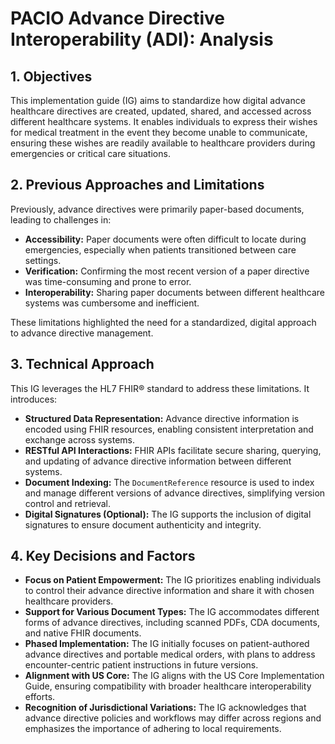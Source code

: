 # PACIO Advance Directive Interoperability (ADI): Analysis

## 1. Objectives 

This implementation guide (IG) aims to standardize how digital advance healthcare directives are created, updated, shared, and accessed across different healthcare systems.  It enables individuals to express their wishes for medical treatment in the event they become unable to communicate, ensuring these wishes are readily available to healthcare providers during emergencies or critical care situations.

## 2. Previous Approaches and Limitations

Previously, advance directives were primarily paper-based documents, leading to challenges in:

* **Accessibility:** Paper documents were often difficult to locate during emergencies, especially when patients transitioned between care settings.
* **Verification:** Confirming the most recent version of a paper directive was time-consuming and prone to error. 
* **Interoperability:** Sharing paper documents between different healthcare systems was cumbersome and inefficient.

These limitations highlighted the need for a standardized, digital approach to advance directive management.

## 3. Technical Approach

This IG leverages the HL7 FHIR® standard to address these limitations. It introduces:

* **Structured Data Representation:** Advance directive information is encoded using FHIR resources, enabling consistent interpretation and exchange across systems.
* **RESTful API Interactions:**  FHIR APIs facilitate secure sharing, querying, and updating of advance directive information between different systems.
* **Document Indexing:** The `DocumentReference` resource is used to index and manage different versions of advance directives, simplifying version control and retrieval.
* **Digital Signatures (Optional):** The IG supports the inclusion of digital signatures to ensure document authenticity and integrity.

## 4. Key Decisions and Factors

* **Focus on Patient Empowerment:** The IG prioritizes enabling individuals to control their advance directive information and share it with chosen healthcare providers.
* **Support for Various Document Types:** The IG accommodates different forms of advance directives, including scanned PDFs, CDA documents, and native FHIR documents.
* **Phased Implementation:** The IG initially focuses on patient-authored advance directives and portable medical orders, with plans to address encounter-centric patient instructions in future versions.
* **Alignment with US Core:** The IG aligns with the US Core Implementation Guide, ensuring compatibility with broader healthcare interoperability efforts.
* **Recognition of Jurisdictional Variations:** The IG acknowledges that advance directive policies and workflows may differ across regions and emphasizes the importance of adhering to local requirements.
